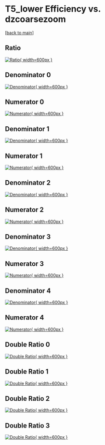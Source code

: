 # T5_lower Efficiency vs. dzcoarsezoom

[[back to main](./)]



## Ratio

[![Ratio](../mtv/var/T5_lower_vtr_321_1_eff_dzcoarsezoom.png){ width=600px }](../mtv/var/T5_lower_vtr_321_1_eff_dzcoarsezoom.pdf)

## Denominator 0

[![Denominator](../mtv/den/T5_lower_vtr_321_1_eff_dzcoarsezoom_den0.png){ width=600px }](../mtv/den/T5_lower_vtr_321_1_eff_dzcoarsezoom_den0.pdf)

## Numerator 0

[![Numerator](../mtv/num/T5_lower_vtr_321_1_eff_dzcoarsezoom_num0.png){ width=600px }](../mtv/num/T5_lower_vtr_321_1_eff_dzcoarsezoom_num0.pdf)

## Denominator 1

[![Denominator](../mtv/den/T5_lower_vtr_321_1_eff_dzcoarsezoom_den1.png){ width=600px }](../mtv/den/T5_lower_vtr_321_1_eff_dzcoarsezoom_den1.pdf)

## Numerator 1

[![Numerator](../mtv/num/T5_lower_vtr_321_1_eff_dzcoarsezoom_num1.png){ width=600px }](../mtv/num/T5_lower_vtr_321_1_eff_dzcoarsezoom_num1.pdf)

## Denominator 2

[![Denominator](../mtv/den/T5_lower_vtr_321_1_eff_dzcoarsezoom_den2.png){ width=600px }](../mtv/den/T5_lower_vtr_321_1_eff_dzcoarsezoom_den2.pdf)

## Numerator 2

[![Numerator](../mtv/num/T5_lower_vtr_321_1_eff_dzcoarsezoom_num2.png){ width=600px }](../mtv/num/T5_lower_vtr_321_1_eff_dzcoarsezoom_num2.pdf)

## Denominator 3

[![Denominator](../mtv/den/T5_lower_vtr_321_1_eff_dzcoarsezoom_den3.png){ width=600px }](../mtv/den/T5_lower_vtr_321_1_eff_dzcoarsezoom_den3.pdf)

## Numerator 3

[![Numerator](../mtv/num/T5_lower_vtr_321_1_eff_dzcoarsezoom_num3.png){ width=600px }](../mtv/num/T5_lower_vtr_321_1_eff_dzcoarsezoom_num3.pdf)

## Denominator 4

[![Denominator](../mtv/den/T5_lower_vtr_321_1_eff_dzcoarsezoom_den4.png){ width=600px }](../mtv/den/T5_lower_vtr_321_1_eff_dzcoarsezoom_den4.pdf)

## Numerator 4

[![Numerator](../mtv/num/T5_lower_vtr_321_1_eff_dzcoarsezoom_num4.png){ width=600px }](../mtv/num/T5_lower_vtr_321_1_eff_dzcoarsezoom_num4.pdf)

## Double Ratio 0

[![Double Ratio](../mtv/ratio/T5_lower_vtr_321_1_eff_dzcoarsezoom_ratio0.png){ width=600px }](../mtv/ratio/T5_lower_vtr_321_1_eff_dzcoarsezoom_ratio0.pdf)

## Double Ratio 1

[![Double Ratio](../mtv/ratio/T5_lower_vtr_321_1_eff_dzcoarsezoom_ratio1.png){ width=600px }](../mtv/ratio/T5_lower_vtr_321_1_eff_dzcoarsezoom_ratio1.pdf)

## Double Ratio 2

[![Double Ratio](../mtv/ratio/T5_lower_vtr_321_1_eff_dzcoarsezoom_ratio2.png){ width=600px }](../mtv/ratio/T5_lower_vtr_321_1_eff_dzcoarsezoom_ratio2.pdf)

## Double Ratio 3

[![Double Ratio](../mtv/ratio/T5_lower_vtr_321_1_eff_dzcoarsezoom_ratio3.png){ width=600px }](../mtv/ratio/T5_lower_vtr_321_1_eff_dzcoarsezoom_ratio3.pdf)

